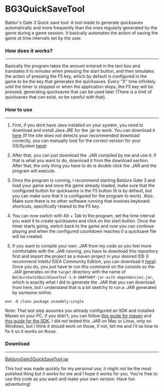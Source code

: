 # BG3QuickSaveTool
Baldur's Gate 3 Quick save tool: A tool made to generate quicksaves automatically and more frequently than the ones regularly generated by the game during a game session. It basically automates the action of saving the game at time intervals set by the user.

### How does it works?

----
Basically the program takes the amount entered in the text box and translates it to minutes when pressing the start button, and then simulates the action of pressing the F5 key, which by default is configured in the game to be the key that generates the quicksaves. Every "X" time infinitely until the timer is stopped or when the application stops, the F5 key will be pressed, generating quicksaves that can be used later (There is a limit of quicksaves that can exist, so be careful with that).

### How to use

----
1.  First, if you dont have Java installed on your system, you need to download and install Java JRE for the .jar to work. You can download it [here](https://www.java.com/es/ "here") (If the site does not detects your recommended download correctly, you can manually look for the correct version for your OS/System [here](https://www.java.com/es/download/manual.jsp "here"))

2. After that, you can just download the .JAR compiled by me and use it: If that is what you want to do, download it from the download section. After that, the only thing you have to do is double click the .JAR and the program will execute.

3. Once the program is running, I recommend starting Baldurs Gate 3 and load your game and once the game already loaded, make sure that the configured button for quicksaves is the F5 button (It is by default, but you can make sure that it is configured for the program to work).  Also: Make sure there is no other software running that involves keyboard shortcuts, specifically related to the F5 key.

4. You can now switch with Alt + Tab to the program, set the time interval you want it to create quicksaves and click on the start button. Once the timer starts going, switch back to the game and now you can continue playing and when the configured countdown reaches 0 a quicksave file will be created.

5. If you want to compile your own .JAR from my code so you feel more comfortable with the .JAR running, you have to download this repository first and import the project as a maven project in your desired IDE (I recommend IntelliJ IDEA Community Edition, you can download it [here](https://www.jetbrains.com/idea/download)). Once you do, you just have to run this command on the console so the .JAR generates on the `target` directory with the name of `BaldursGate3QuickSaveTool-1.0-SNAPSHOT-jar-with-dependencies.jar`, which is exactly what I did to generate the .JAR that you can download from here, but I understand that is a bit sketchy to run a .JAR generated by someone online:

`mvn -D clean package assembly:single`

Note: That last step assumes you already configured an SDK and installed Maven on your PC, if you didn't, you can follow [this guide for maven](https://www.baeldung.com/install-maven-on-windows-linux-mac "this guide") and [this guide for the SDK](https://www.freecodecamp.org/news/install-openjdk-free-java-multi-os-guide/ "this guide for the SDK"). I did not tested this .JAR on Mac or Linux, only on Windows, but I think it should work on those, if not, tell me and I'll se how to fix it so it works on those.
### Download

----
[BaldursGate3QuickSaveTool.jar](https://github.com/lWilsonl/BG3QuickSaveMod/raw/main/BaldursGate3QuickSaveTool.jar)

This tool was made quickly for my personal use, it might not be the most polished thing but it works for me and I hope it works for you. You're free to use this code as you want and make your own version. Have fun adventuring!
